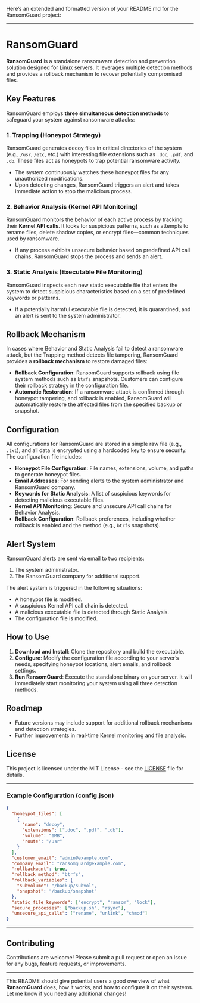 Here’s an extended and formatted version of your README.md for the RansomGuard project:

---

# RansomGuard

**RansomGuard** is a standalone ransomware detection and prevention solution designed for Linux servers. It leverages multiple detection methods and provides a rollback mechanism to recover potentially compromised files. 

## Key Features

RansomGuard employs **three simultaneous detection methods** to safeguard your system against ransomware attacks:

### 1. Trapping (Honeypot Strategy)
RansomGuard generates decoy files in critical directories of the system (e.g., `/usr`, `/etc`, etc.) with interesting file extensions such as `.doc`, `.pdf`, and `.db`. These files act as honeypots to trap potential ransomware activity. 

- The system continuously watches these honeypot files for any unauthorized modifications.
- Upon detecting changes, RansomGuard triggers an alert and takes immediate action to stop the malicious process.

### 2. Behavior Analysis (Kernel API Monitoring)
RansomGuard monitors the behavior of each active process by tracking their **Kernel API calls**. It looks for suspicious patterns, such as attempts to rename files, delete shadow copies, or encrypt files—common techniques used by ransomware.

- If any process exhibits unsecure behavior based on predefined API call chains, RansomGuard stops the process and sends an alert.

### 3. Static Analysis (Executable File Monitoring)
RansomGuard inspects each new static executable file that enters the system to detect suspicious characteristics based on a set of predefined keywords or patterns.

- If a potentially harmful executable file is detected, it is quarantined, and an alert is sent to the system administrator.

## Rollback Mechanism

In cases where Behavior and Static Analysis fail to detect a ransomware attack, but the Trapping method detects file tampering, RansomGuard provides a **rollback mechanism** to restore damaged files:

- **Rollback Configuration**: RansomGuard supports rollback using file system methods such as `btrfs` snapshots. Customers can configure their rollback strategy in the configuration file.
- **Automatic Restoration**: If a ransomware attack is confirmed through honeypot tampering, and rollback is enabled, RansomGuard will automatically restore the affected files from the specified backup or snapshot.

## Configuration

All configurations for RansomGuard are stored in a simple raw file (e.g., `.txt`), and all data is encrypted using a hardcoded key to ensure security. The configuration file includes:

- **Honeypot File Configuration**: File names, extensions, volume, and paths to generate honeypot files.
- **Email Addresses**: For sending alerts to the system administrator and RansomGuard company.
- **Keywords for Static Analysis**: A list of suspicious keywords for detecting malicious executable files.
- **Kernel API Monitoring**: Secure and unsecure API call chains for Behavior Analysis.
- **Rollback Configuration**: Rollback preferences, including whether rollback is enabled and the method (e.g., `btrfs` snapshots).

## Alert System

RansomGuard alerts are sent via email to two recipients:
1. The system administrator.
2. The RansomGuard company for additional support.

The alert system is triggered in the following situations:
- A honeypot file is modified.
- A suspicious Kernel API call chain is detected.
- A malicious executable file is detected through Static Analysis.
- The configuration file is modified.

## How to Use

1. **Download and Install**: Clone the repository and build the executable.
2. **Configure**: Modify the configuration file according to your server’s needs, specifying honeypot locations, alert emails, and rollback settings.
3. **Run RansomGuard**: Execute the standalone binary on your server. It will immediately start monitoring your system using all three detection methods.

## Roadmap

- Future versions may include support for additional rollback mechanisms and detection strategies.
- Further improvements in real-time Kernel monitoring and file analysis.

## License

This project is licensed under the MIT License - see the [LICENSE](LICENSE) file for details.

---

### Example Configuration (config.json)
```json
{
  "honeypot_files": [
    {
      "name": "decoy",
      "extensions": [".doc", ".pdf", ".db"],
      "volume": "1MB",
      "route": "/usr"
    }
  ],
  "customer_email": "admin@example.com",
  "company_email": "ransomguard@example.com",
  "rollbackwant": true,
  "rollback_method": "btrfs",
  "rollback_variables": {
    "subvolume": "/backup/subvol",
    "snapshot": "/backup/snapshot"
  },
  "static_file_keywords": ["encrypt", "ransom", "lock"],
  "secure_processes": ["backup.sh", "rsync"],
  "unsecure_api_calls": ["rename", "unlink", "chmod"]
}
```

---

## Contributing

Contributions are welcome! Please submit a pull request or open an issue for any bugs, feature requests, or improvements.

---

This README should give potential users a good overview of what **RansomGuard** does, how it works, and how to configure it on their systems. Let me know if you need any additional changes!
